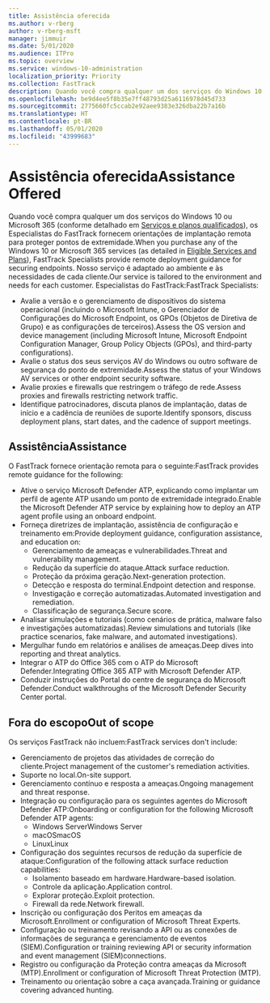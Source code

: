 ```yaml
---
title: Assistência oferecida
ms.author: v-rberg
author: v-rberg-msft
manager: jimmuir
ms.date: 5/01/2020
ms.audience: ITPro
ms.topic: overview
ms.service: windows-10-administration
localization_priority: Priority
ms.collection: FastTrack
description: Quando você compra qualquer um dos serviços do Windows 10 ou Microsoft 365, os Especialistas do FastTrack fornecem orientações de implantação remota para proteger pontos de extremidade. Nosso serviço é adaptado ao ambiente e às necessidades de cada cliente.
ms.openlocfilehash: be9d4ee5f8b35e7ff48793d25a6116978d45d733
ms.sourcegitcommit: 2775660fc5ccab2e92aee9383e326dba22b7a16b
ms.translationtype: HT
ms.contentlocale: pt-BR
ms.lasthandoff: 05/01/2020
ms.locfileid: "43999683"
---
```

# <a name="assistance-offered"></a><span data-ttu-id="4e21b-104">Assistência oferecida</span><span class="sxs-lookup"><span data-stu-id="4e21b-104">Assistance Offered</span></span>  

<span data-ttu-id="4e21b-105">Quando você compra qualquer um dos serviços do Windows 10 ou Microsoft 365 (conforme detalhado em [Serviços e planos qualificados](M365-eligible-services-and-plans.md)), os Especialistas do FastTrack fornecem orientações de implantação remota para proteger pontos de extremidade.</span><span class="sxs-lookup"><span data-stu-id="4e21b-105">When you purchase any of the Windows 10 or Microsoft 365 services (as detailed in [Eligible Services and Plans](M365-eligible-services-and-plans.md)), FastTrack Specialists provide remote deployment guidance for securing endpoints.</span></span> <span data-ttu-id="4e21b-106">Nosso serviço é adaptado ao ambiente e às necessidades de cada cliente.</span><span class="sxs-lookup"><span data-stu-id="4e21b-106">Our service is tailored to the environment and needs for each customer.</span></span> <span data-ttu-id="4e21b-107">Especialistas do FastTrack:</span><span class="sxs-lookup"><span data-stu-id="4e21b-107">FastTrack Specialists:</span></span>
- <span data-ttu-id="4e21b-108">Avalie a versão e o gerenciamento de dispositivos do sistema operacional (incluindo o Microsoft Intune, o Gerenciador de Configurações do Microsoft Endpoint, os GPOs (Objetos de Diretiva de Grupo) e as configurações de terceiros).</span><span class="sxs-lookup"><span data-stu-id="4e21b-108">Assess the OS version and device management (including Microsoft Intune, Microsoft Endpoint Configuration Manager, Group Policy Objects (GPOs), and third-party configurations).</span></span>
- <span data-ttu-id="4e21b-109">Avalie o status dos seus serviços AV do Windows ou outro software de segurança do ponto de extremidade.</span><span class="sxs-lookup"><span data-stu-id="4e21b-109">Assess the status of your Windows AV services or other endpoint security software.</span></span>
- <span data-ttu-id="4e21b-110">Avalie proxies e firewalls que restringem o tráfego de rede.</span><span class="sxs-lookup"><span data-stu-id="4e21b-110">Assess proxies and firewalls restricting network traffic.</span></span>
- <span data-ttu-id="4e21b-111">Identifique patrocinadores, discuta planos de implantação, datas de início e a cadência de reuniões de suporte.</span><span class="sxs-lookup"><span data-stu-id="4e21b-111">Identify sponsors, discuss deployment plans, start dates, and the cadence of support meetings.</span></span>

## <a name="assistance"></a><span data-ttu-id="4e21b-112">Assistência</span><span class="sxs-lookup"><span data-stu-id="4e21b-112">Assistance</span></span>

<span data-ttu-id="4e21b-113">O FastTrack fornece orientação remota para o seguinte:</span><span class="sxs-lookup"><span data-stu-id="4e21b-113">FastTrack provides remote guidance for the following:</span></span>
- <span data-ttu-id="4e21b-114">Ative o serviço Microsoft Defender ATP, explicando como implantar um perfil de agente ATP usando um ponto de extremidade integrado.</span><span class="sxs-lookup"><span data-stu-id="4e21b-114">Enable the Microsoft Defender ATP service by explaining how to deploy an ATP agent profile using an onboard endpoint.</span></span>
- <span data-ttu-id="4e21b-115">Forneça diretrizes de implantação, assistência de configuração e treinamento em:</span><span class="sxs-lookup"><span data-stu-id="4e21b-115">Provide deployment guidance, configuration assistance, and education on:</span></span>
    - <span data-ttu-id="4e21b-116">Gerenciamento de ameaças e vulnerabilidades.</span><span class="sxs-lookup"><span data-stu-id="4e21b-116">Threat and vulnerability management.</span></span>
    - <span data-ttu-id="4e21b-117">Redução da superfície do ataque.</span><span class="sxs-lookup"><span data-stu-id="4e21b-117">Attack surface reduction.</span></span>
    - <span data-ttu-id="4e21b-118">Proteção da próxima geração.</span><span class="sxs-lookup"><span data-stu-id="4e21b-118">Next-generation protection.</span></span>
    - <span data-ttu-id="4e21b-119">Detecção e resposta do terminal.</span><span class="sxs-lookup"><span data-stu-id="4e21b-119">Endpoint detection and response.</span></span>
    - <span data-ttu-id="4e21b-120">Investigação e correção automatizadas.</span><span class="sxs-lookup"><span data-stu-id="4e21b-120">Automated investigation and remediation.</span></span>
    - <span data-ttu-id="4e21b-121">Classificação de segurança.</span><span class="sxs-lookup"><span data-stu-id="4e21b-121">Secure score.</span></span>
- <span data-ttu-id="4e21b-122">Analisar simulações e tutoriais (como cenários de prática, malware falso e investigações automatizadas).</span><span class="sxs-lookup"><span data-stu-id="4e21b-122">Review simulations and tutorials (like practice scenarios, fake malware, and automated investigations).</span></span>
- <span data-ttu-id="4e21b-123">Mergulhar fundo em relatórios e análises de ameaças.</span><span class="sxs-lookup"><span data-stu-id="4e21b-123">Deep dives into reporting and threat analytics.</span></span>
- <span data-ttu-id="4e21b-124">Integrar o ATP do Office 365 com o ATP do Microsoft Defender.</span><span class="sxs-lookup"><span data-stu-id="4e21b-124">Integrating Office 365 ATP with Microsoft Defender ATP.</span></span>
- <span data-ttu-id="4e21b-125">Conduzir instruções do Portal do centre de segurança do Microsoft Defender.</span><span class="sxs-lookup"><span data-stu-id="4e21b-125">Conduct walkthroughs of the Microsoft Defender Security Center portal.</span></span>

## <a name="out-of-scope"></a><span data-ttu-id="4e21b-126">Fora do escopo</span><span class="sxs-lookup"><span data-stu-id="4e21b-126">Out of scope</span></span>

<span data-ttu-id="4e21b-127">Os serviços FastTrack não incluem:</span><span class="sxs-lookup"><span data-stu-id="4e21b-127">FastTrack services don't include:</span></span>
- <span data-ttu-id="4e21b-128">Gerenciamento de projetos das atividades de correção do cliente.</span><span class="sxs-lookup"><span data-stu-id="4e21b-128">Project management of the customer's remediation activities.</span></span>
- <span data-ttu-id="4e21b-129">Suporte no local.</span><span class="sxs-lookup"><span data-stu-id="4e21b-129">On-site support.</span></span>
- <span data-ttu-id="4e21b-130">Gerenciamento contínuo e resposta a ameaças.</span><span class="sxs-lookup"><span data-stu-id="4e21b-130">Ongoing management and threat response.</span></span>
- <span data-ttu-id="4e21b-131">Integração ou configuração para os seguintes agentes do Microsoft Defender ATP:</span><span class="sxs-lookup"><span data-stu-id="4e21b-131">Onboarding or configuration for the following Microsoft Defender ATP agents:</span></span>
   - <span data-ttu-id="4e21b-132">Windows Server</span><span class="sxs-lookup"><span data-stu-id="4e21b-132">Windows Server</span></span>
   - <span data-ttu-id="4e21b-133">macOS</span><span class="sxs-lookup"><span data-stu-id="4e21b-133">macOS</span></span>
   - <span data-ttu-id="4e21b-134">Linux</span><span class="sxs-lookup"><span data-stu-id="4e21b-134">Linux</span></span>
- <span data-ttu-id="4e21b-135">Configuração dos seguintes recursos de redução da superfície de ataque:</span><span class="sxs-lookup"><span data-stu-id="4e21b-135">Configuration of the following attack surface reduction capabilities:</span></span>
    - <span data-ttu-id="4e21b-136">Isolamento baseado em hardware.</span><span class="sxs-lookup"><span data-stu-id="4e21b-136">Hardware-based isolation.</span></span>
    - <span data-ttu-id="4e21b-137">Controle da aplicação.</span><span class="sxs-lookup"><span data-stu-id="4e21b-137">Application control.</span></span>
    - <span data-ttu-id="4e21b-138">Explorar proteção.</span><span class="sxs-lookup"><span data-stu-id="4e21b-138">Exploit protection.</span></span>
    - <span data-ttu-id="4e21b-139">Firewall da rede.</span><span class="sxs-lookup"><span data-stu-id="4e21b-139">Network firewall.</span></span>
- <span data-ttu-id="4e21b-140">Inscrição ou configuração dos Peritos em ameaças da Microsoft.</span><span class="sxs-lookup"><span data-stu-id="4e21b-140">Enrollment or configuration of Microsoft Threat Experts.</span></span>
- <span data-ttu-id="4e21b-141">Configuração ou treinamento revisando a API ou as conexões de informações de segurança e gerenciamento de eventos (SIEM).</span><span class="sxs-lookup"><span data-stu-id="4e21b-141">Configuration or training reviewing API or security information and event management (SIEM)connections.</span></span>
- <span data-ttu-id="4e21b-142">Registro ou configuração da Proteção contra ameaças da Microsoft (MTP).</span><span class="sxs-lookup"><span data-stu-id="4e21b-142">Enrollment or configuration of Microsoft Threat Protection (MTP).</span></span>
- <span data-ttu-id="4e21b-143">Treinamento ou orientação sobre a caça avançada.</span><span class="sxs-lookup"><span data-stu-id="4e21b-143">Training or guidance covering advanced hunting.</span></span>
